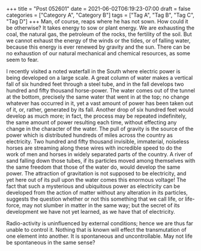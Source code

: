 +++
title = "Post 052601"
date = 2021-06-02T06:19:23-07:00
draft = false
categories = ["Category A", "Category B"]
tags = ["Tag A", "Tag B", "Tag C", "Tag D"]
+++
Man, of course, reaps where he has not sown. How could it be otherwise? It takes energy to sow or plant energy. We are exhausting the coal, the natural gas, the petroleum of the rocks, the fertility of the soil. But we cannot exhaust the energy of the winds or the tides, or of falling water, because this energy is ever renewed by gravity and the sun. There can be no exhaustion of our natural mechanical and chemical resources, as some seem to fear.

I recently visited a noted waterfall in the South where electric power is being developed on a large scale. A great column of water makes a vertical fall of six hundred feet through a steel tube, and in the fall develops two hundred and fifty thousand horse-power. The water comes out of the tunnel at the bottom, precisely the same water that went in at the top; no change whatever has occurred in it, yet a vast amount of power has been taken out of it, or, rather, generated by its fall. Another drop of six hundred feet would develop as much more; in fact, the process may be repeated indefinitely, the same amount of power resulting each time, without effecting any change in the character of the water. The pull of gravity is the source of the power which is distributed hundreds of miles across the country as electricity. Two hundred and fifty thousand invisible, immaterial, noiseless horses are streaming along these wires with incredible speed to do the work of men and horses in widely separated parts of the country. A river of sand falling down those tubes, if its particles moved among themselves with the same freedom that those of the water do, would develop the same power. The attraction of gravitation is not supposed to be electricity, and yet here out of its pull upon the water comes this enormous voltage! The fact that such a mysterious and ubiquitous power as electricity can be developed from the action of matter without any alteration in its particles, suggests the question whether or not this something that we call life, or life-force, may not slumber in matter in the same way; but the secret of its development we have not yet learned, as we have that of electricity.

Radio-activity is uninfluenced by external conditions; hence we are thus far unable to control it. Nothing that is known will effect the transmutation of one element into another. It is spontaneous and uncontrollable. May not life be spontaneous in the same sense?
